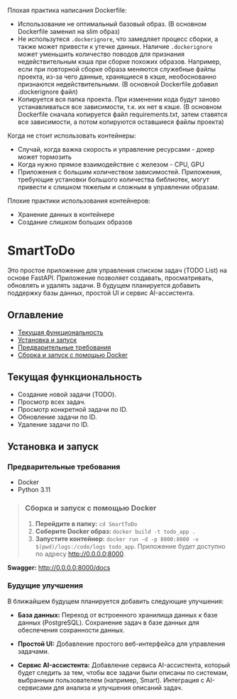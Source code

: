 Плохая практика написания Dockerfile:
- Использование не оптимальный базовый образ. (В основном Dockerfile заменил на slim образ)
- Не использутеся `.dockerignore`, что замедляет процесс сборки, а также может привести к утечке данных. Наличие `.dockerignore` может уменьшить количество поводов для признания недействительным кэша при сборке похожих образов. Например, если при повторной сборке образа меняются служебные файлы проекта, из-за чего данные, хранящиеся в кэше, необоснованно признаются недействительными. (В основной Dockerfile добавил .dockerignore файл)
- Копируется вся папка проекта. При изменении кода будут заново устанавливаться все зависимости, т.к. их нет в кэше. (В основном Dockerfile сначала копируется файл requirements.txt, затем ставятся все зависимости, а потом копируются оставшиеся файлы проекта)

Когда не стоит использовать контейнеры:
- Случай, когда важна скорость и управление ресурсами - докер может тормозить
- Когда нужно прямое взаимодействие с железом - CPU, GPU
- Приложения с большим количеством зависимостей. Приложения, требующие установки большого количества библиотек, могут привести к слишком тяжелым и сложным в управлении образам.

Плохие практики использования контейнеров:
- Хранение данных в контейнере
- Создание слишком больших образов

# SmartToDo

Это простое приложение для управления списком задач (TODO List) на основе FastAPI. Приложение позволяет создавать, просматривать, обновлять и удалять задачи. В будущем планируется добавить поддержку базы данных, простой UI и сервис AI-ассистента.

## Оглавление

- [Текущая функциональность](#текущая-функциональность)
- [Установка и запуск](#установка-и-запуск)
- [Предварительные требования](#предварительные-требования)
- [Сборка и запуск с помощью Docker](#сборка-и-запуск-с-помощью-docker)

## Текущая функциональность

- Создание новой задачи (TODO).
- Просмотр всех задач.
- Просмотр конкретной задачи по ID.
- Обновление задачи по ID.
- Удаление задачи по ID.

## Установка и запуск

### Предварительные требования
- Docker
- Python 3.11

> ### Сборка и запуск с помощью Docker
> 1. **Перейдите в папку:** `cd SmartToDo`
> 2. **Соберите Docker образ:** `docker build -t todo_app .`
> 3. **Запустите контейнер:** `docker run -d -p 8000:8000 -v $(pwd)/logs:/code/logs todo_app`. Приложение будет доступно по адресу http://0.0.0.0:8000.

**Swagger:** http://0.0.0.0:8000/docs

### Будущие улучшения
В ближайшем будущем планируется добавить следующие улучшения:
- **База данных:**
Переход от встроенного хранилища данных к базе данных (PostgreSQL).
Сохранение задач в базе данных для обеспечения сохранности данных.

- **Простой UI:**
Добавление простого веб-интерфейса для управления задачами.

- **Сервис AI-ассистента:**
Добавление сервиса AI-ассистента, который будет следить за тем, чтобы все задачи были описаны по системам, выбранным пользователем (например, Smart).
Интеграция с AI-сервисами для анализа и улучшения описаний задач.

